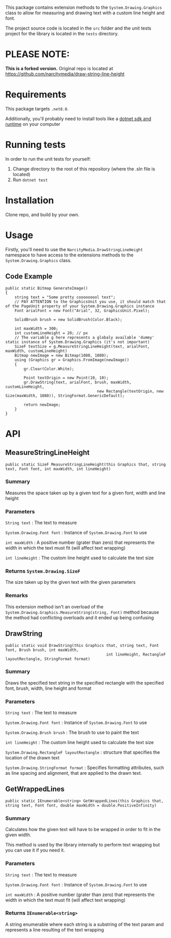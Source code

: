 This package contains extension methods to the `System.Drawing.Graphics` class to allow for measuring and drawing text with a custom line height and font.

The project source code is located in the `src` folder and the unit tests project for the library is located in the `tests` directory.

# PLEASE NOTE:
**This is a forked version.** Original repo is located at https://github.com/narcitymedia/draw-string-line-height 

# Requirements
This package targets `.net8.0`. 

Additionally, you'll probably need to install tools like a [dotnet sdk and runtime](https://dotnet.microsoft.com/download) on your computer

# Running tests

In order to run the unit tests for yourself:
 1. Change directory to the root of this repository (where the .sln file is located)
 2. Run `dotnet test`

# Installation

Clone repo, and build by your own.

# Usage

Firstly, you'll need to use the `NarcityMedia.DrawStringLineHeight` namespace to have access to the extensions methods to the `System.Drawing.Graphics` class.

## Code Example

```Csharp
public static Bitmap GenerateImage()
{
    string text = "Some pretty cooooooool text";
    // PAY ATTENTION to the GraphicsUnit you use, it should match that of the PageUnit property of your System.Drawing.Graphics instance
    Font arialFont = new Font("Arial", 32, GraphicsUnit.Pixel);

    SolidBrush brush = new SolidBrush(Color.Black);

    int maxWidth = 300;
    int customLineHeight = 20; // px
    // The variable g here represents a globaly available 'dummy' static instance of System.Drawing.Graphics (it's not important)
    SizeF textSize = g.MeasureStringLineHeight(text, arialFont, maxWidth, customLineHeight)
    Bitmap newImage = new Bitmap(1080, 1080);
    using (Graphics gr = Graphics.FromImage(newImage))
    {
        gr.Clear(Color.White);

        Point textOrigin = new Point(10, 10);
        gr.DrawString(text, arialFont, brush, maxWidth, customLineHeight,
                                        new Rectangle(textOrigin, new Size(maxWidth, 1080)), StringFormat.GenericDefault);

        return newImage;
    }
}
```

# API

## MeasureStringLineHeight

```Csharp
public static SizeF MeasureStringLineHeight(this Graphics that, string text, Font font, int maxWidth, int lineHeight)
```

### Summary
Measures the space taken up by a given text for a given font, width and line height

### Parameters
`String text` : The text to measure

`System.Drawing.Font font` : Instance of `System.Drawing.Font` to use

`int maxWidth` : A positive number (grater than zero) that represents the width in which the text must fit (will affect text wrapping)

`int lineHeight` : The custom line height used to calculate the text size


### Returns `System.Drawing.SizeF`
The size taken up by the given text with the given parameters

### Remarks
This extension method isn't an overload of the `System.Drawing.Graphics.MeasureString(string, Font)` method
because the method had conflicting overloads and it ended up being confusing

## DrawString

```Csharp
public static void DrawString(this Graphics that, string text, Font font, Brush brush, int maxWidth,
                                            int lineHeight, RectangleF layoutRectangle, StringFormat format)
```

### Summary
Draws the specified text string in the specified rectangle with the specified font, brush,
width, line height and format

### Parameters
`String text` : The text to measure

`System.Drawing.Font font` : Instance of `System.Drawing.Font` to use

`System.Drawing.Brush brush` : The brush to use to paint the text

`int lineHeight` : The custom line height used to calculate the text size

`System.Drawing.RectangleF layoutRectangle` : structure that specifies the location of the drawn text

`System.Drawing.StringFormat format` : Specifies formatting attributes, such as line spacing and alignment, that are applied to the drawn text.

## GetWrappedLines

```Csharp
public static IEnumerable<string> GetWrappedLines(this Graphics that, string text, Font font, double maxWidth = double.PositiveInfinity)
```

### Summary
Calculates how the given text will have to be wrapped in order to fit in the given width.

This method is used by the library internally to perform text wrapping but you can use it if you need it.

### Parameters

`String text` : The text to measure

`System.Drawing.Font font` : Instance of `System.Drawing.Font` to use

`int maxWidth` : A positive number (grater than zero) that represents the width in which the text must fit (will affect text wrapping)

### Returns `IEnumerable<string>`
A string enumerable where each string is a substring of the text param and represents a line
resulting of the text wrapping
